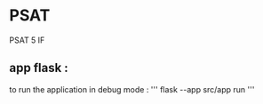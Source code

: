 # PSAT
PSAT 5 IF

## app flask :

to run  the application in debug mode : 
'''
flask --app src/app run
'''